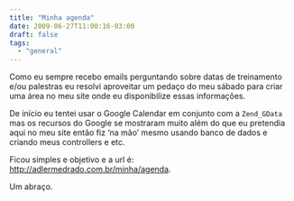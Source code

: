 ```yaml
---
title: "Minha agenda"
date: 2009-06-27T11:00:16-03:00
draft: false
tags:
  - "general"
---
```


Como eu sempre recebo emails perguntando sobre datas de treinamento e/ou palestras eu resolvi aproveitar um pedaço do
meu sábado para criar uma área no meu site onde eu disponibilize essas informações.

De início eu tentei usar o Google Calendar em conjunto com a `Zend_GData` mas os recursos do Google se mostraram muito
além do que eu pretendia aqui no meu site então fiz ‘na mão’ mesmo usando banco de dados e criando meus controllers e
etc.

Ficou simples e objetivo e a url é: http://adlermedrado.com.br/minha/agenda.

Um abraço.
